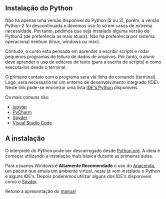 ## Instalação do Python

Não há apenas uma versão disponivel do Python (2 ou 3), porém, a versão Python-2 foi descontinuada e devemos usa-lo só em casos de extrema necessidade. Pot tanto, pedimos que seja instalado alguma versão do Python3 (de preferência as mais atuais). Não há preferência por sistema operacional nenhum (linux, windows ou mac).

Contudo, o curso esta pensado em aprender a escribir scripts e rodar pequenos programas de leitura de dados de arquivos. Por tanto, o aluno deve aprender o uso de editores de texto (para a escrita de scripts) e como executa-los desde o terminal.

O primeiro contato com o programa sera via linha de comando (terminal). Logo, sera necessario ter um entorno de desenvolvimento integrado (IDE). Neste link pode-se encontrar uma lista [IDE's Python](https://python.org.br/ferramentas/) disponíveis.


Os mais comuns são: 
- [jupyter](https://jupyter.org/)
- [PyCharm](https://www.jetbrains.com/pt-br/pycharm/download/#section=windows)
- [Spyder](https://www.spyder-ide.org/)
- [Visual Studio Code](https://code.visualstudio.com/)

## A instalação

O interprete do Python pode ser descarregado desde [Python.org](https://www.python.org/). A ideia é começar utilizando a instalação mais básica durante as primeiras aulas. 

Para usuarios Windows é **Altamente Recomendado** o uso do [Anaconda](https://www.anaconda.com/products/individual), um pacote que emula um ambiente virtual, neste já vem instalado o Python e alguns IDE's. Depois poderemos utilizar alguns dos IDE's disponiveis como o [Spyder](https://www.spyder-ide.org/). 

Retono à apresentação do [manual](/Notas/README.md)
